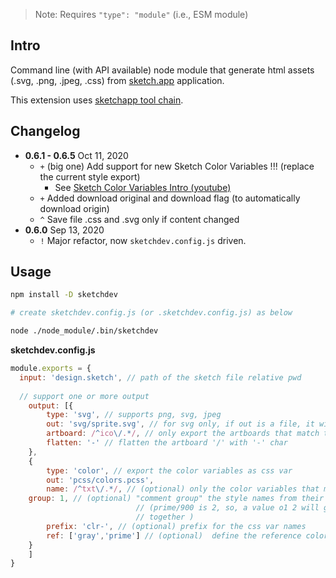 > Note: Requires `"type": "module"` (i.e., ESM module)

## Intro

Command line (with API available) node module that generate html assets (.svg, .png, .jpeg, .css) from [sketch.app](https://www.sketch.com/) application.

This extension uses [sketchapp tool chain](https://developer.sketch.com/cli/).


## Changelog

- **0.6.1 - 0.6.5** Oct 11, 2020
  - `+` (big one) Add support for new Sketch Color Variables !!! (replace the current style export)
  	- See [Sketch Color Variables Intro (youtube)](https://www.youtube.com/watch?v=3_dvCpetsgc)
  - `+` Added download original and download flag (to automatically download origin)
  - `^` Save file .css and .svg only if content changed	
- **0.6.0** Sep 13, 2020
  - `!` Major refactor, now `sketchdev.config.js` driven. 


## Usage

```sh
npm install -D sketchdev

# create sketchdev.config.js (or .sketchdev.config.js) as below

node ./node_module/.bin/sketchdev
```

**sketchdev.config.js**
```js
module.exports = {
  input: 'design.sketch', // path of the sketch file relative pwd
  
  // support one or more output
	output: [{
		type: 'svg', // supports png, svg, jpeg
		out: 'svg/sprite.svg', // for svg only, if out is a file, it will create a sprite svg
		artboard: /^ico\/.*/, // only export the artboards that match this regex
		flatten: '-' // flatten the artboard '/' with '-' char 
	},
	{
		type: 'color', // export the color variables as css var
		out: 'pcss/colors.pcss',
		name: /^txt\/.*/, // (optional) only the color variables that match txt
    group: 1, // (optional) "comment group" the style names from their number of path element 
							// (prime/900 is 2, so, a value o1 2 will group all of the prime/* 
							// together )
		prefix: 'clr-', // (optional) prefix for the css var names
		ref: ['gray','prime'] // (optional)  define the reference colors that others will use if match
	}
	]
}
```
